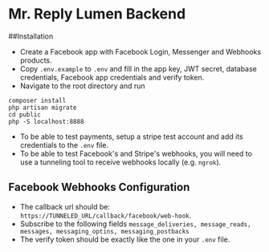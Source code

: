 # Mr. Reply Lumen Backend

##Installation
- Create a Facebook app with Facebook Login, Messenger and Webhooks products.
- Copy `.env.example` to `.env` and fill in the app key, JWT secret, database credentials, Facebook app credentials and verify token.
- Navigate to the root directory and run
```
composer install
php artisan migrate
cd public
php -S localhost:8888
```
- To be able to test payments, setup a stripe test account and add its credentials to the ```.env``` file.
- To be able to test Facebook's and Stripe's webhooks, you will need to use a tunneling tool to receive webhooks locally (e.g. `ngrok`).

## Facebook Webhooks Configuration
- The callback url should be: `https://TUNNELED_URL/callback/facebook/web-hook`.
- Subscribe to the following fields `message_deliveries, message_reads, messages, messaging_optins, messaging_postbacks`
- The verify token should be exactly like the one in your `.env` file.


